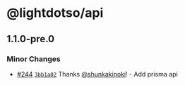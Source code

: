 # @lightdotso/api

## 1.1.0-pre.0

### Minor Changes

- [#244](https://github.com/LightDotSo/LightDotSo/pull/244) [`3bb1a02`](https://github.com/LightDotSo/LightDotSo/commit/3bb1a02026dbf1493321d68226ea959ad18c19c0) Thanks [@shunkakinoki](https://github.com/shunkakinoki)! - Add prisma api
